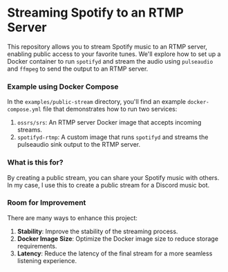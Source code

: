 # Streaming Spotify to an RTMP Server

This repository allows you to stream Spotify music to an RTMP server, enabling public access to your favorite tunes. We'll explore how to set up a Docker container to run `spotifyd` and stream the audio using `pulseaudio` and `ffmpeg` to send the output to an RTMP server.

### Example using Docker Compose

In the `examples/public-stream` directory, you'll find an example `docker-compose.yml` file that demonstrates how to run two services:

1. `ossrs/srs`: An RTMP server Docker image that accepts incoming streams.
2. `spotifyd-rtmp`: A custom image that runs `spotifyd` and streams the pulseaudio sink output to the RTMP server.

### What is this for?

By creating a public stream, you can share your Spotify music with others. In my case, I use this to create a public stream for a Discord music bot.

### Room for Improvement

There are many ways to enhance this project:

1. **Stability**: Improve the stability of the streaming process.
2. **Docker Image Size**: Optimize the Docker image size to reduce storage requirements.
3. **Latency**: Reduce the latency of the final stream for a more seamless listening experience.
